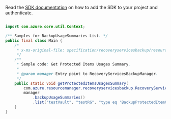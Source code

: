 Read the [SDK documentation](https://github.com/Azure/azure-sdk-for-java/blob/azure-resourcemanager-recoveryservicesbackup_1.0.0-beta.2/sdk/recoveryservicesbackup/azure-resourcemanager-recoveryservicesbackup/README.md) on how to add the SDK to your project and authenticate.

```java

import com.azure.core.util.Context;

/** Samples for BackupUsageSummaries List. */
public final class Main {
    /*
     * x-ms-original-file: specification/recoveryservicesbackup/resource-manager/Microsoft.RecoveryServices/stable/2021-07-01/examples/Common/BackupProtectedItem_UsageSummary_Get.json
     */
    /**
     * Sample code: Get Protected Items Usages Summary.
     *
     * @param manager Entry point to RecoveryServicesBackupManager.
     */
    public static void getProtectedItemsUsagesSummary(
        com.azure.resourcemanager.recoveryservicesbackup.RecoveryServicesBackupManager manager) {
        manager
            .backupUsageSummaries()
            .list("testVault", "testRG", "type eq 'BackupProtectedItemCountSummary'", null, Context.NONE);
    }
}
```
